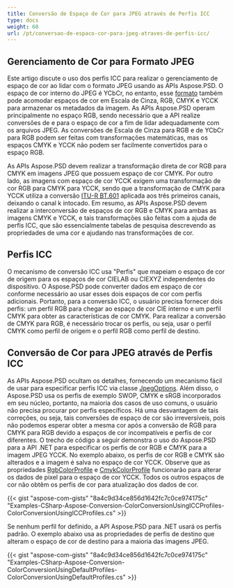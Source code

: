 ```yaml
---
title: Conversão de Espaço de Cor para JPEG através de Perfis ICC
type: docs
weight: 60
url: /pt/conversao-de-espaco-cor-para-jpeg-atraves-de-perfis-icc/
---
```


## **Gerenciamento de Cor para Formato JPEG**

Este artigo discute o uso dos perfis ICC para realizar o gerenciamento de espaço de cor ao lidar com o formato JPEG usando as APIs Aspose.PSD. O espaço de cor interno do JPEG é YCbCr, no entanto, esse [formato](https://reference.aspose.com/psd/net/aspose.psd/pixelformat) também pode acomodar espaços de cor em Escala de Cinza, RGB, CMYK e YCCK para armazenar os metadados da imagem. As APIs Aspose.PSD operam principalmente no espaço RGB, sendo necessário que a API realize conversões de e para o espaço de cor a fim de lidar adequadamente com os arquivos JPEG. As conversões de Escala de Cinza para RGB e de YCbCr para RGB podem ser feitas com transformações matemáticas, mas os espaços CMYK e YCCK não podem ser facilmente convertidos para o espaço RGB.

As APIs Aspose.PSD devem realizar a transformação direta de cor RGB para CMYK em imagens JPEG que possuem espaço de cor CMYK. Por outro lado, as imagens com espaço de cor YCCK exigem uma transformação de cor RGB para CMYK para YCCK, sendo que a transformação de CMYK para YCCK utiliza a conversão [ITU-R BT.601](https://wikipedia.org/wiki/Rec._601) aplicada aos três primeiros canais, deixando o canal k intocado. Em resumo, as APIs Aspose.PSD devem realizar a interconversão de espaços de cor RGB e CMYK para ambas as imagens CMYK e YCCK, e tais transformações são feitas com a ajuda de perfis ICC, que são essencialmente tabelas de pesquisa descrevendo as propriedades de uma cor e ajudando nas transformações de cor.

## **Perfis ICC**
O mecanismo de conversão ICC usa "Perfis" que mapeiam o espaço de cor de origem para os espaços de cor CIELAB ou CIEXYZ independentes do dispositivo. O Aspose.PSD pode converter dados em espaço de cor conforme necessário ao usar esses dois espaços de cor com perfis adicionais. Portanto, para a conversão ICC, o usuário precisa fornecer dois perfis: um perfil RGB para chegar ao espaço de cor CIE interno e um perfil CMYK para obter as características de cor CMYK. Para realizar a conversão de CMYK para RGB, é necessário trocar os perfis, ou seja, usar o perfil CMYK como perfil de origem e o perfil RGB como perfil de destino.

## **Conversão de Cor para JPEG através de Perfis ICC**
As APIs Aspose.PSD ocultam os detalhes, fornecendo um mecanismo fácil de usar para especificar perfis ICC via classe [JpegOptions](https://reference.aspose.com/psd/net/aspose.psd.imageoptions/jpegoptions). Além disso, o Aspose.PSD usa os perfis de exemplo SWOP, CMYK e sRGB incorporados em seu núcleo, portanto, na maioria dos casos de uso comuns, o usuário não precisa procurar por perfis específicos. Há uma desvantagem de tais correções, ou seja, tais conversões de espaço de cor são irreversíveis, pois não podemos esperar obter a mesma cor após a conversão de RGB para CMYK para RGB devido a espaços de cor incompatíveis e perfis de cor diferentes. O trecho de código a seguir demonstra o uso do Aspose.PSD para a API .NET para especificar os perfis de cor RGB e CMYK para a imagem JPEG YCCK. No exemplo abaixo, os perfis de cor RGB e CMYK são alterados e a imagem é salva no espaço de cor YCCK. Observe que as propriedades [RgbColorProfile](https://reference.aspose.com/psd/net/aspose.psd.imageoptions/jpegoptions/properties/rgbcolorprofile) e [CmykColorProfile](https://reference.aspose.com/psd/net/aspose.psd.imageoptions/jpegoptions/properties/cmykcolorprofile) funcionarão para alterar os dados de pixel para o espaço de cor YCCK. Todos os outros espaços de cor não obtêm os perfis de cor para atualização dos dados de cor.

{{< gist "aspose-com-gists" "8a4c9d34ce856d1642fc7c0ce974175c" "Examples-CSharp-Aspose-Conversion-ColorConversionUsingICCProfiles-ColorConversionUsingICCProfiles.cs" >}}

Se nenhum perfil for definido, a API Aspose.PSD para .NET usará os perfis padrão. O exemplo abaixo usa as propriedades de perfis de destino que alteram o espaço de cor de destino para a maioria das imagens JPEG.

{{< gist "aspose-com-gists" "8a4c9d34ce856d1642fc7c0ce974175c" "Examples-CSharp-Aspose-Conversion-ColorConversionUsingDefaultProfiles-ColorConversionUsingDefaultProfiles.cs" >}}
